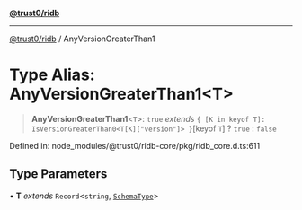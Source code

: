 [**@trust0/ridb**](../README.md)

***

[@trust0/ridb](../README.md) / AnyVersionGreaterThan1

# Type Alias: AnyVersionGreaterThan1\<T\>

> **AnyVersionGreaterThan1**\<`T`\>: `true` *extends* `{ [K in keyof T]: IsVersionGreaterThan0<T[K]["version"]> }`\[keyof `T`\] ? `true` : `false`

Defined in: node\_modules/@trust0/ridb-core/pkg/ridb\_core.d.ts:611

## Type Parameters

• **T** *extends* `Record`\<`string`, [`SchemaType`](SchemaType.md)\>
